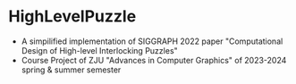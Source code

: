 # HighLevelPuzzle
- A simpilified implementation of SIGGRAPH 2022 paper "Computational Design of High-level Interlocking Puzzles"
- Course Project of ZJU "Advances in Computer Graphics" of 2023-2024 spring & summer semester
